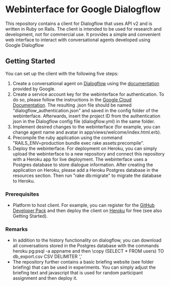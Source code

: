 # Webinterface for Google Dialogflow

This repository contains a client for Dialogflow that uses API v2 and is written in Ruby on Rails. The client is intended to be used for research and development, not for commercial use. It provides a simple and convenient web interface to interact with conversational agents developed using Google Dialogflow

## Getting Started

You can set up the client with the following five steps:

1. Create a conversational agent on [Dialogflow](https://console.dialogflow.com) using the [documentation](https://cloud.google.com/dialogflow/) provided by Google.
2. Create a service account key for the webinterface for authentication. To do so, please follow the instructions in the [Google Cloud Documentation](https://cloud.google.com/dialogflow/docs/quick/setup). The resulting .json file should be named "dialogflow_authentication.json" and saved in the config folder of the webinterface. Afterwards, insert the project ID from the authentication json in the Dialogflow config file (dialogflow.yml) in the same folder.
3. Implement desired changes to the webinterface (for example, you can change agent name and avatar in app/views/welcome/index.html.erb).
4. Precompile the ruby application using the command "RAILS_ENV=production bundle exec rake assets:precompile".
5. Deploy the webinterface. For deployment on Heroku, you can simply upload the webinterface to a new repository and connect this repository with a Heroku app for live deployment. The webinterface uses a Postgres database to store dialogue information. After creating the application on Heroku, please add a Heroku Postgres database in the resources section. Then run "rake db:migrate" to migrate the database to Heroku.

### Prerequisites

* Platform to host client. For example, you can register for the [GitHub Developer Pack](https://www.heroku.com/github-students) and then deploy the client on [Heroku](http://heroku.com) for free (see also Getting Started).

### Remarks

* In addition to the history functionality on dialogflow, you can download all conversations stored in the Postgres database with the commands heroku pg:psql -a appname and then \copy (SELECT * FROM users) TO db_export.csv CSV DELIMITER ','
* The repository further contains a basic briefing website (see folder briefing) that can be used in experiments. You can simply adjust the briefing text and javascript that is used for random participant assignment and then deploy it.
